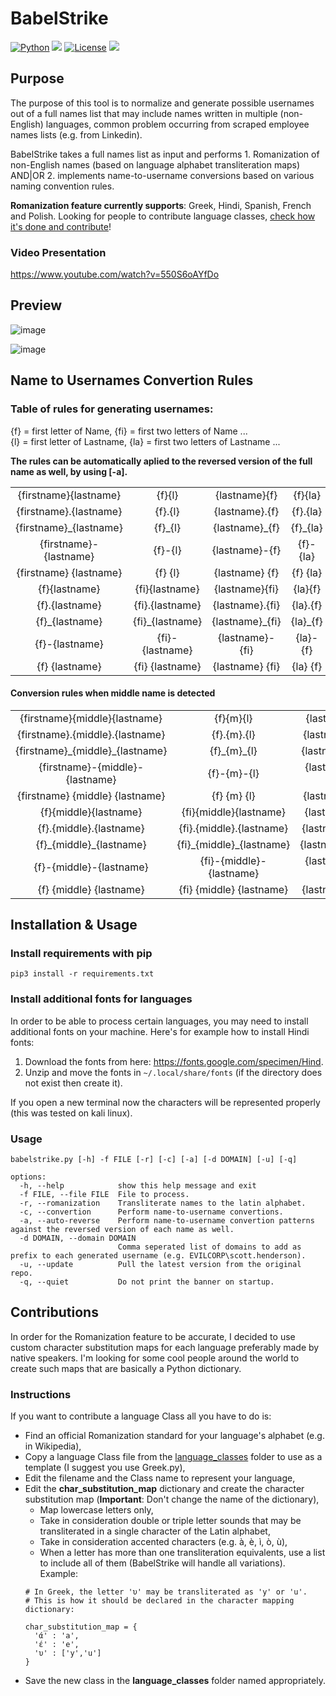 # BabelStrike
[![Python](https://img.shields.io/badge/Python-%E2%89%A5%203.6-yellow.svg)](https://www.python.org/) 
<img src="https://img.shields.io/badge/Developed%20on-kali%20linux-blueviolet">
[![License](https://img.shields.io/badge/License-CC%20Attr--NonCommercial%204.0-red)](https://github.com/t3l3machus/BabelStrike/blob/main/LICENSE.md)
<img src="https://img.shields.io/badge/Maintained%3F-Yes-96c40f">

## Purpose
The purpose of this tool is to normalize and generate possible usernames out of a full names list that may include names written in multiple (non-English) languages, common problem occurring from scraped employee names lists (e.g. from Linkedin).

BabelStrike takes a full names list as input and performs 1. Romanization of non-English names (based on language alphabet transliteration maps) AND|OR 2. implements name-to-username conversions based on various naming convention rules.

**Romanization feature currently supports**: Greek, Hindi, Spanish, French and Polish. Looking for people to contribute language classes, [check how it's done and contribute](#Contributions)!

### Video Presentation
https://www.youtube.com/watch?v=550S6oAYfDo

## Preview
![image](https://user-images.githubusercontent.com/75489922/213708017-4e435a6f-db5a-44bd-b66c-0a9b77073859.png)

![image](https://user-images.githubusercontent.com/75489922/213708062-3d992884-5858-4bb3-92d3-42510e8ba567.png)


## Name to Usernames Convertion Rules
### Table of rules for generating usernames:  

{f} = first letter of Name, {fi} = first two letters of Name ...  
{l} = first letter of Lastname, {la} = first two letters of Lastname ...  

**The rules can be automatically aplied to the reversed version of the full name as well, by using [-a].**

|                          |                 |                |            |                | 
| :----------------------: |:---------------:|:--------------:| :--------: | :------------: | 
| {firstname}{lastname}    | {f}{l}          | {lastname}{f}    | {f}{la}  | {firstname}    |
| {firstname}.{lastname}   | {f}.{l}         | {lastname}.{f}   | {f}.{la} | {lastname}     |
| {firstname}_{lastname}   | {f}_{l}         | {lastname}_{f}   | {f}_{la} |                |
| {firstname}-{lastname}   | {f}-{l}         | {lastname}-{f}   | {f}-{la} |                |
| {firstname} {lastname}   | {f} {l}         | {lastname} {f}   | {f} {la} |                |
| {f}{lastname}            | {fi}{lastname}  | {lastname}{fi}   | {la}{f}  |                |
| {f}.{lastname}           | {fi}.{lastname} | {lastname}.{fi}  | {la}.{f} |                |
| {f}_{lastname}           | {fi}_{lastname} | {lastname}_{fi}  | {la}_{f} |                |
| {f}-{lastname}           | {fi}-{lastname} | {lastname}-{fi}  | {la}-{f} |                |
| {f} {lastname}           | {fi} {lastname} | {lastname} {fi}  | {la} {f} |                |

#### Conversion rules when middle name is detected

|                                  |                          |                           |             |                | 
| :------------------------------: |:------------------------:|:-------------------------:| :---------: | :------------: | 
| {firstname}{middle}{lastname}    | {f}{m}{l}                | {lastname}{middle}{f}     | {f}{m}{l}   |                |
| {firstname}.{middle}.{lastname}  | {f}.{m}.{l}              | {lastname}.{middle}.{f}   | {f}.{m}.{l} |                |
| {firstname}\_{middle}\_{lastname}  | {f}\_{m}\_{l}              | {lastname}\_{middle}\_{f}   | {f}\_{m}\_{l} |                |
| {firstname}-{middle}-{lastname}  | {f}-{m}-{l}              | {lastname}-{middle}-{f}   | {f}-{m}-{l} |                |
| {firstname} {middle} {lastname}  | {f} {m} {l}              | {lastname} {middle} {f}   | {f} {m} {l} |                |
| {f}{middle}{lastname}            | {fi}{middle}{lastname}   | {lastname}{middle}{fi}    | {firstname} |                |
| {f}.{middle}.{lastname}          | {fi}.{middle}.{lastname} | {lastname}.{middle}.{fi}  | {middle}    |                |
| {f}\_{middle}\_{lastname}          | {fi}\_{middle}\_{lastname} | {lastname}\_{middle}\_{fi}  | {lastname}  |                |
| {f}-{middle}-{lastname}          | {fi}-{middle}-{lastname} | {lastname}-{middle}-{fi}  |             |                |
| {f} {middle} {lastname}          | {fi} {middle} {lastname} | {lastname} {middle} {fi}  |             |                |

## Installation & Usage
### Install requirements with pip
```
pip3 install -r requirements.txt
```
### Install additional fonts for languages 
In order to be able to process certain languages, you may need to install additional fonts on your machine. Here's for example how to install Hindi fonts:
 1. Download the fonts from here: https://fonts.google.com/specimen/Hind.
 2. Unzip and move the fonts in `~/.local/share/fonts` (if the directory does not exist then create it).

If you open a new terminal now the characters will be represented properly (this was tested on kali linux).

### Usage
```
babelstrike.py [-h] -f FILE [-r] [-c] [-a] [-d DOMAIN] [-u] [-q]

options:
  -h, --help            show this help message and exit
  -f FILE, --file FILE  File to process.
  -r, --romanization    Transliterate names to the latin alphabet.
  -c, --convertion      Perform name-to-username convertions.
  -a, --auto-reverse    Perform name-to-username convertion patterns against the reversed version of each name as well.
  -d DOMAIN, --domain DOMAIN
                        Comma seperated list of domains to add as prefix to each generated username (e.g. EVILCORP\scott.henderson).
  -u, --update          Pull the latest version from the original repo.
  -q, --quiet           Do not print the banner on startup.
```

## Contributions
In order for the Romanization feature to be accurate, I decided to use custom character substitution maps for each language preferably made by native speakers. 
I'm looking for some cool people around the world to create such maps that are basically a Python dictionary.

### Instructions
If you want to contribute a language Class all you have to do is:
* Find an official Romanization standard for your language's alphabet (e.g. in Wikipedia),
* Copy a language Class file from the [language_classes](https://github.com/t3l3machus/BabelStrike/tree/main/language_classes) folder to use as a template (I suggest you use Greek.py),
* Edit the filename and the Class name to represent your language,
* Edit the **char_substitution_map** dictionary and create the character substitution map (**Important**: Don't change the name of the dictionary),
  * Map lowercase letters only, 
  * Take in consideration double or triple letter sounds that may be transliterated in a single character of the Latin alphabet,
  * Take in consideration accented characters (e.g. à, è, ì, ò, ù),
  * When a letter has more than one transliteration equivalents, use a list to include all of them (BabelStrike will handle all variations). Example: 
  ```
  # In Greek, the letter 'υ' may be transliterated as 'y' or 'u'. 
  # This is how it should be declared in the character mapping dictionary:
  
  char_substitution_map = {
    'ά' : 'a',
    'έ' : 'e',
    'υ' : ['y','u']
  }
  ```
* Save the new class in the **language_classes** folder named appropriately.  

